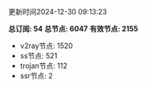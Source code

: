 更新时间2024-12-30 09:13:23

**总订阅: 54**
**总节点: 6047**
**有效节点: 2155**
- v2ray节点: 1520
- ss节点: 521
- trojan节点: 112
- ssr节点: 2
